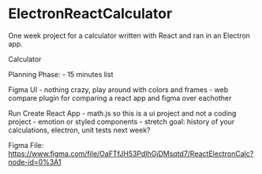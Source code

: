 # ElectronReactCalculator
One week project for a calculator written with React and ran in an Electron app.

Calculator

Planning Phase:
	- 15 minutes list
	
Figma UI
	- nothing crazy, play around with colors and frames
	- web compare plugin for comparing a react app and figma over eachother

Run Create React App
	- math.js so this is a ui project and not a coding project
	- emotion or styled components
	- stretch goal: history of your calculations, electron, unit tests next week?
	

Figma File: https://www.figma.com/file/OaFTfJH53PdIhGjDMsqtd7/ReactElectronCalc?node-id=0%3A1


